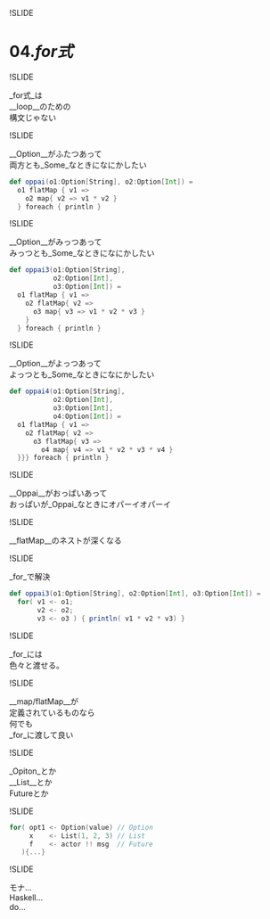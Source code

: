 !SLIDE

# 04._for式_

!SLIDE

_for式_は<br/>
__loop__のための<br/>
構文じゃない

!SLIDE

__Option__がふたつあって<br/>
両方とも_Some_なときになにかしたい

```scala
def oppai(o1:Option[String], o2:Option[Int]) =
  o1 flatMap { v1 =>
    o2 map{ v2 => v1 * v2 }
  } foreach { println }
```

!SLIDE

__Option__がみっつあって<br/>
みっつとも_Some_なときになにかしたい


```scala
def oppai3(o1:Option[String],
           o2:Option[Int],
           o3:Option[Int]) =
  o1 flatMap { v1 =>
    o2 flatMap{ v2 =>
      o3 map{ v3 => v1 * v2 * v3 }
    }
  } foreach { println }
```

!SLIDE

__Option__がよっつあって<br/>
よっつとも_Some_なときになにかしたい


```scala
def oppai4(o1:Option[String],
           o2:Option[Int],
           o3:Option[Int],
           o4:Option[Int]) =
  o1 flatMap { v1 =>
    o2 flatMap{ v2 =>
      o3 flatMap{ v3 =>
        o4 map{ v4 => v1 * v2 * v3 * v4 }
  }}} foreach { println }
```

!SLIDE

__Oppai__がおっぱいあって<br/>
おっぱいが_Oppai_なときにオパーイオパーイ

!SLIDE

__flatMap__のネストが深くなる

!SLIDE

_for_で解決

```scala
def oppai3(o1:Option[String], o2:Option[Int], o3:Option[Int]) =
  for( v1 <- o1;
       v2 <- o2;
       v3 <- o3 ) { println( v1 * v2 * v3) }
```

!SLIDE

_for_には<br/>
色々と渡せる。

!SLIDE

__map/flatMap__が<br/>
定義されているものなら<br/>
何でも<br/>
_for_に渡して良い

!SLIDE

_Opiton_とか<br/>
__List__とか<br/>
<span>Future</span>とか

!SLIDE

```scala
for( opt1 <- Option(value) // Option
     x    <- List(1, 2, 3) // List
     f    <- actor !! msg  // Future
   ){...}
```

!SLIDE

<span class="comment">
モナ...<br/>
Haskell...<br/>
do...
</span>


